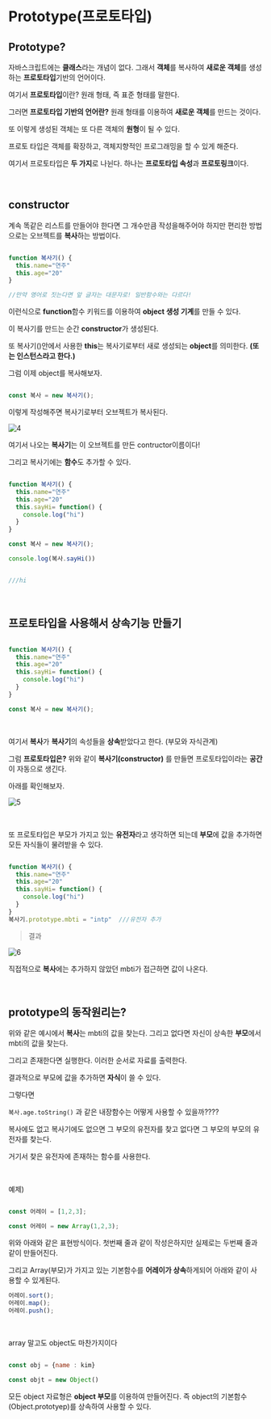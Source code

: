 # Prototype(프로토타입)

## Prototype?

자바스크립트에는 **클래스**라는 개념이 없다. 그래서 **객체**를 복사하여 **새로운 객체**를 생성하는 **프로토타입**기반의 언어이다.

여기서 **프로토타입**이란? 원래 형태, 즉 표준 형태를 말한다. 

그러면 **프로토타입 기반의 언어란?** 원래 형태를 이용하여 **새로운 객체**를 만드는 것이다. 

또 이렇게 생성된 객체는 또 다른 객체의 **원형**이 될 수 있다. 

프로토 타입은 객체를 확장하고, 객체지향적인 프로그래밍을 할 수 있게 해준다. 

여기서 프로토타입은 **두 가지**로 나뉜다. 하나는 **프로토타입 속성**과 **프로토링크**이다. 


<br>



## constructor

계속 똑같은 리스트를 만들어야 한다면 그 개수만큼 작성을해주어야 하지만 편리한 방법으로는 오브젝트를 **복사**하는 방법이다.

```js

function 복사기() {
  this.name="연주"
  this.age="20"
}

//만약 영어로 짓는다면 앞 글자는 대문자로! 일반함수와는 다르다! 

```

이런식으로 **function**함수 키워드를 이용하여 **object 생성 기계**를 만들 수 있다. 

이 복사기를 만드는 순간 **constructor**가 생성된다.

또 복사기()안에서 사용한 **this**는 복사기로부터 새로 생성되는 **object**를 의미한다. **(또는 인스턴스라고 한다.)** 


그럼 이제 object를 복사해보자. 

```js 

const 복사 = new 복사기();
```

이렇게 작성해주면 복사기로부터 오브젝트가 복사된다.  <br>


![4](https://user-images.githubusercontent.com/68775082/143888277-ca094403-9f71-4616-9075-78a610466b7b.PNG) <br>

여기서 나오는 **복사기**는 이 오브젝트를 만든 contructor이름이다! 

그리고 복사기에는 **함수**도 추가할 수 있다.



```js

function 복사기() {
  this.name="연주"
  this.age="20"
  this.sayHi= function() {
    console.log("hi")
  }
}

const 복사 = new 복사기();

console.log(복사.sayHi())


///hi

```

<br>


## 프로토타입을 사용해서 상속기능 만들기 

```js

function 복사기() {
  this.name="연주"
  this.age="20"
  this.sayHi= function() {
    console.log("hi")
  }
}

const 복사 = new 복사기();

```
<br>


여기서 **복사**가 **복사기**의 속성들을 **상속**받았다고 한다. (부모와 자식관계)

그럼 **프로토타입은?** 위와 같이 **복사기(constructor)** 를 만들면 프로토타입이라는 **공간**이 자동으로 생긴다.

아래를 확인해보자. <br>

![5](https://user-images.githubusercontent.com/68775082/143890969-f2f5efe4-2661-4e60-85e2-7975feff8196.PNG)


<br>


또 프로토타입은 부모가 가지고 있는 **유전자**라고 생각하면 되는데 **부모**에 값을 추가하면 모든 자식들이 물려받을 수 있다. 


```js

function 복사기() {
  this.name="연주"
  this.age="20"
  this.sayHi= function() {
    console.log("hi")
  }
}
복사기.prototype.mbti = "intp"  ///유전자 추가

```

> 결과 <br>


![6](https://user-images.githubusercontent.com/68775082/143891879-71002e7c-f09b-4b76-af07-ef3e73036b17.PNG)

직접적으로 **복사**에는 추가하지 않았던 mbti가 접근하면 값이 나온다. 

<br>

## prototype의 동작원리는?

위와 같은 예시에서 **복사**는 mbti의 값을 찾는다. 그리고 없다면 자신이 상속한 **부모**에서 mbti의 값을 찾는다. 

그리고 존재한다면 실행한다. 이러한 순서로 자료를 출력한다. 

결과적으로 부모에 값을 추가하면 **자식**이 쓸 수 있다. 

그렇다면 

`복사.age.toString()` 과 같은 내장함수는 어떻게 사용할 수 있을까???? 

복사에도 없고 복사기에도 없으면 그 부모의 유전자를 찾고 없다면 그 부모의 부모의 유전자를 찾는다. 

거기서 찾은 유전자에 존재하는 함수를 사용한다. 

<br>


예제)

```js

const 어레이 = [1,2,3];

const 어레이 = new Array(1,2,3);

```

위와 아래와 같은 표현방식이다. 첫번째 줄과 같이 작성은하지만 실제로는 두번째 줄과 같이 만들어진다.

그리고 Array(부모)가 가지고 있는 기본함수를 **어레이가 상속**하게되어 아래와 같이 사용할 수 있게된다. 

```js
어레이.sort();
어레이.map();
어레이.push();
```

<br>


array 말고도 object도 마찬가지이다

```js

const obj = {name : kim}

const objt = new Object() 

```

모든 object 자료형은 **object 부모**를 이용하여 만들어진다. 즉 object의 기본함수(Object.prototyep)를 상속하여 사용할 수 있다.


